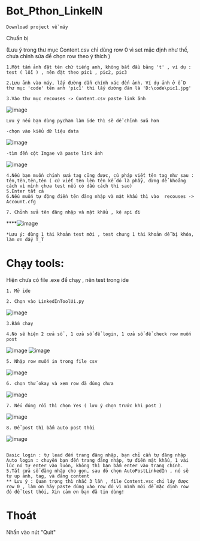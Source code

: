 # Bot_Pthon_LinkeIN

``````
Download project về máy
``````
Chuẩn bị 

(Lưu ý trong thư mục Content.csv chỉ dùng row 0 vì set mặc định như thế, chưa chỉnh sửa để chọn row theo ý thích )
``````
1.Một tấm ảnh đặt tên chữ tiếng anh, không bắt đầu bằng 't' , ví dụ : test ( lỗi ) , nên đặt theo pic1 , pic2, pic3
``````
``````
2.Lưu ảnh vào máy, lấy đường dẫn chính xác đến ảnh. Ví dụ ảnh ở ổ D thư mục 'code' tên anh 'pic1' thì lấy dường đãn là 'D:\code\pic1.jpg'
``````
``````
3.Vào thư mục recouses -> Content.csv paste link ảnh
``````
 ![image](https://github.com/nguyenxvotanminh3/newBotLinkedIn/assets/91356207/add679e5-b3e9-4821-a5de-15514ac774ee)

 ``````
Lưu ý nếu bạn dùng pycham làm ide thì sẽ dễ chỉnh sửa hơn
``````
``````
-chọn vào kiểu dữ liệu data
``````
![image](https://github.com/nguyenxvotanminh3/newBotLinkedIn/assets/91356207/6c74ff36-155b-41c1-b7cc-4d560733c976)
``````
-tìm đến cột Imgae và paste link ảnh
``````
![image](https://github.com/nguyenxvotanminh3/newBotLinkedIn/assets/91356207/f02bfcc4-33fe-4a6c-a9e3-f1f690ddeeaa)

``````
4.Nếu bạn muốn chỉnh sửa tag cũng được, cú pháp viết tên tag như sau :  tên,tên,tên,tên ( cứ viết tên lên tên kế đó là phẩy, đừng để khoảng cách vì mình chưa test nếu có dấu cách thì sao)
5.Enter tất cả
6.Nếu muốn tự động điền tên đăng nhập và mật khẩu thì vào  recouses -> Account.cfg
``````
``````
7. Chỉnh sửa tên đăng nhập và mật khẩu , kệ api đi
``````
****![image](https://github.com/nguyenxvotanminh3/newBotLinkedIn/assets/91356207/b04dd191-e95b-4292-b4be-6032ed351954)

``````
*Lưu ý: dùng 1 tài khoản test mới , test chung 1 tài khoản dễ bị khóa, làm ơn đấy T_T
``````

# Chạy tools:

Hiện chưa có file .exe để chạy , nên test trong ide
``````
1. Mở ide
``````
``````
2. Chọn vào LinkedInToolUi.py
``````
![image](https://github.com/nguyenxvotanminh3/newBotLinkedIn/assets/91356207/003b999c-ecea-4d88-ad1b-d0a67613933f)

``````
3.Bấm chạy
``````
``````
4.Nó sẽ hiện 2 cửa sổ , 1 cửa sổ để login, 1 cửa sổ để check row muốn post
``````
![image](https://github.com/nguyenxvotanminh3/newBotLinkedIn/assets/91356207/842dec32-bf21-44e9-a72d-67bc368df55a)
![image](https://github.com/nguyenxvotanminh3/newBotLinkedIn/assets/91356207/d785e5e7-6844-4df2-a2ce-d9d82e70f7f6)


``````
5. Nhập row muốn in trong file csv
``````
![image](https://github.com/nguyenxvotanminh3/newBotLinkedIn/assets/91356207/2661539e-6e1f-4622-84dd-4629b3c433dd)

``````
6. chọn thử okay và xem row đã đúng chưa

``````
![image](https://github.com/nguyenxvotanminh3/newBotLinkedIn/assets/91356207/88472b96-a285-4e52-8131-7839b05b0403)

``````
7. Nếu đúng rồi thì chọn Yes ( lưu ý chọn trước khi post )

``````
![image](https://github.com/nguyenxvotanminh3/newBotLinkedIn/assets/91356207/febe7c44-37dd-43e7-a3b9-ba3f1bce4405)

``````
8. Để post thì bấm auto post thôi

``````
![image](https://github.com/nguyenxvotanminh3/newBotLinkedIn/assets/91356207/ee73cdc7-3060-4e76-9a3b-3fd0b1ef529c)




``````

Basic login : tự lead đến trang đăng nhập, bạn chỉ cần tự đăng nhập
Auto login : chuyển bạn đến trang đăng nhập, tự điền mật khẩu, 1 vài lúc nó tự enter vào luôn, không thì bạn bấm enter vào trang chính.
5.Tắt cửa sổ đăng nhập cho gọn, sau đó chọn AutoPostLinkedIn , nó sẽ tự up ảnh, tag, và đăng content
** Lưu ý : Quan trọng thì nhắc 3 lần , file Content.vsc chỉ láy được row 0 , làm ơn hãy paste đúng vào row đó vì mình mới để mặc định row đó để test thôi, Xin cảm ơn bạn đã tin dùng!
``````

# Thoát
Nhấn vào nút "Quit"
